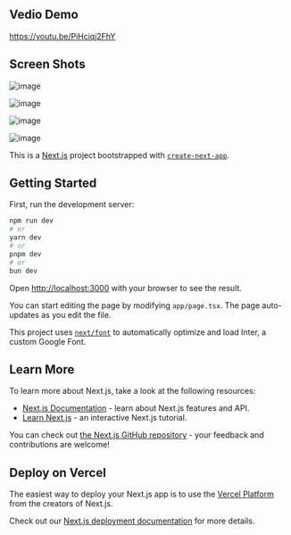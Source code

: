 ## Vedio Demo
https://youtu.be/PiHciqj2FhY

## Screen Shots
![image](https://github.com/Keshiiika/order-flow-app/assets/121313188/a19ff5bb-6741-4438-97cf-d0c463a48b8a)

![image](https://github.com/Keshiiika/order-flow-app/assets/121313188/841b342d-22ca-44f9-a085-b7dbdfdb0beb)

![image](https://github.com/Keshiiika/order-flow-app/assets/121313188/18b23919-4fde-4f92-bd70-f48ff5d0e066)

![image](https://github.com/Keshiiika/order-flow-app/assets/121313188/dc73b1a2-3040-471d-b1f0-43a08717a45d)


This is a [Next.js](https://nextjs.org/) project bootstrapped with [`create-next-app`](https://github.com/vercel/next.js/tree/canary/packages/create-next-app).

## Getting Started

First, run the development server:

```bash
npm run dev
# or
yarn dev
# or
pnpm dev
# or
bun dev
```

Open [http://localhost:3000](http://localhost:3000) with your browser to see the result.

You can start editing the page by modifying `app/page.tsx`. The page auto-updates as you edit the file.

This project uses [`next/font`](https://nextjs.org/docs/basic-features/font-optimization) to automatically optimize and load Inter, a custom Google Font.

## Learn More

To learn more about Next.js, take a look at the following resources:

- [Next.js Documentation](https://nextjs.org/docs) - learn about Next.js features and API.
- [Learn Next.js](https://nextjs.org/learn) - an interactive Next.js tutorial.

You can check out [the Next.js GitHub repository](https://github.com/vercel/next.js/) - your feedback and contributions are welcome!

## Deploy on Vercel

The easiest way to deploy your Next.js app is to use the [Vercel Platform](https://vercel.com/new?utm_medium=default-template&filter=next.js&utm_source=create-next-app&utm_campaign=create-next-app-readme) from the creators of Next.js.

Check out our [Next.js deployment documentation](https://nextjs.org/docs/deployment) for more details.
